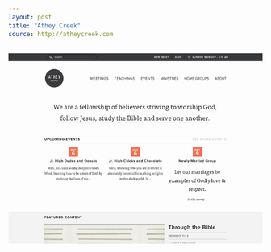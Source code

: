 ```yaml
---
layout: post
title: "Athey Creek"
source: http://atheycreek.com
---
```


<img src="/screenshots/athey-creek.jpg">

